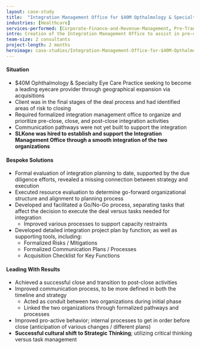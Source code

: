 ```yaml
---
layout: case-study
title:  "Integration Management Office for $40M Opthalmology & Specialty Eye Care Portfolio Company"
industries: [Healthcare]
services-performed: [Corporate-Finance-and-Revenue-Management, Pre-Transaction-Readiness, Financial-Analytics, Post-Merger-Integration]
intro: Creation of the Integration Management Office to assist in pre-close transactional alignment, perform resource assessments and functional structuring, and develop overall integration approach to assist in achieving the overall investment thesis​
team-size: 2 consultants
project-length: 2 months
heroimage: case-studies/Integration-Management-Office-for-$40M-Opthalmology-&-Specialty-Eye-Care-Portfolio-Company.jpg
---
```


#### Situation
- $40M Ophthalmology & Specialty Eye Care Practice seeking to become a leading eyecare provider through geographical expansion via acquisitions​
- Client was in the final stages of the deal process and had identified areas of risk to closing​
- Required formalized integration management office to organize and prioritize pre-close, close, and post-close integration activities​
- Communication pathways were not yet built to support the integration​
- **SLKone was hired to establish and support the Integration Management Office through a smooth integration of the two organizations**

#### Bespoke Solutions
- Formal evaluation of integration planning to date, supported by the due diligence efforts, revealed a missing connection between strategy and execution​
- Executed resource evaluation to determine go-forward organizational structure and alignment to planning process​
- Developed and facilitated a Go/No-Go process, separating tasks that affect the decision to execute the deal versus tasks needed for integration​
    - Improved various processes to support capacity restraints​
- Developed detailed integration project plan by function; as well as supporting tools, including:​
    - Formalized Risks / Mitigations​
    - Formalized Communication Plans / Processes​
    - Acquisition Checklist for Key Functions

#### Leading With Results
- Achieved a successful close and transition to post-close activities​
- Improved communication process, to be more defined in both the timeline and strategy ​
    - Acted as conduit between two organizations during initial phase​
    - Linked the two organizations through formalized pathways and processes​
- Improved pro-active behavior; internal processes to get in order before close (anticipation of various changes / different plans)​
- **Successful cultural shift to Strategic Thinking**; utilizing critical thinking versus task management
